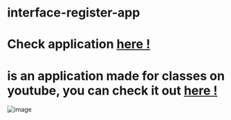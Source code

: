 # interface-register-app

# Check application <a href="https://register-app-interface.netlify.app/">here !</a>
# is an application made for classes on youtube, you can check it out <a href="https://www.youtube.com/watch?v=TPXr2fkz0EM">here !</a>



![image](https://user-images.githubusercontent.com/82785683/215889689-9e493355-155e-4936-9969-51aacbe2cfdb.png)

